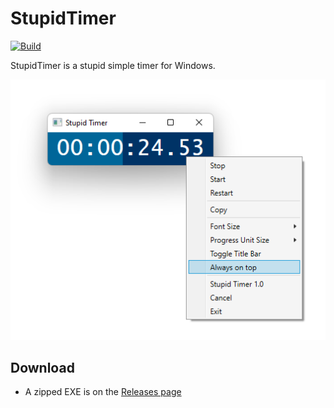 # StupidTimer

[![Build](https://github.com/swharden/StupidTimer/actions/workflows/ci.yaml/badge.svg)](https://github.com/swharden/StupidTimer/actions/workflows/ci.yaml)

StupidTimer is a stupid simple timer for Windows.

<div align="center">

![](dev/graphics/screenshot.png)

</div>

## Download

* A zipped EXE is on the [Releases page](https://github.com/swharden/StupidTimer/releases)